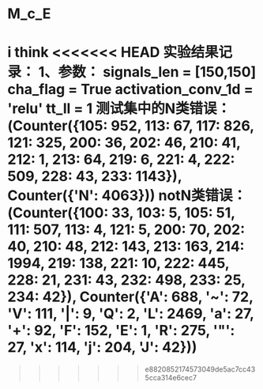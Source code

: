 # M_c_E

i think
<<<<<<< HEAD
实验结果记录：
1、参数：
signals_len = [150,150]
cha_flag = True
activation_conv_1d = 'relu'
tt_ll = 1
测试集中的N类错误：
(Counter({105: 952,
          113: 67,
          117: 826,
          121: 325,
          200: 36,
          202: 46,
          210: 41,
          212: 1,
          213: 64,
          219: 6,
          221: 4,
          222: 509,
          228: 43,
          233: 1143}),
 Counter({'N': 4063}))
notN类错误：
(Counter({100: 33,
          103: 5,
          105: 51,
          111: 507,
          113: 4,
          121: 5,
          200: 70,
          202: 40,
          210: 48,
          212: 143,
          213: 163,
          214: 1994,
          219: 138,
          221: 10,
          222: 445,
          228: 21,
          231: 43,
          232: 498,
          233: 25,
          234: 42}),
 Counter({'A': 688,
          '~': 72,
          'V': 111,
          '|': 9,
          'Q': 2,
          'L': 2469,
          'a': 27,
          '+': 92,
          'F': 152,
          'E': 1,
          'R': 275,
          '"': 27,
          'x': 114,
          'j': 204,
          'J': 42}))
=======
>>>>>>> e8820852174573049de5ac7cc435cca314e6cec7
